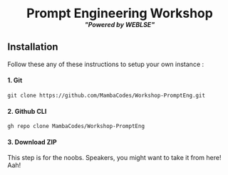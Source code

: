 <p align="center">
  <h1 align="center" style="margin: 0 auto 0 auto;">Prompt Engineering Workshop</h1>
  <h5 align="center" style="margin: 0 auto 0 auto;">"Powered by WEBLSE"</h5>
</p>


## Installation
Follow these any of these instructions to setup your own instance : 

#### 1. Git
`git clone https://github.com/MambaCodes/Workshop-PromptEng.git`

#### 2. Github CLI
`gh repo clone MambaCodes/Workshop-PromptEng`

#### 3. Download ZIP
This step is for the noobs. Speakers, you might want to take it from here! Aah!